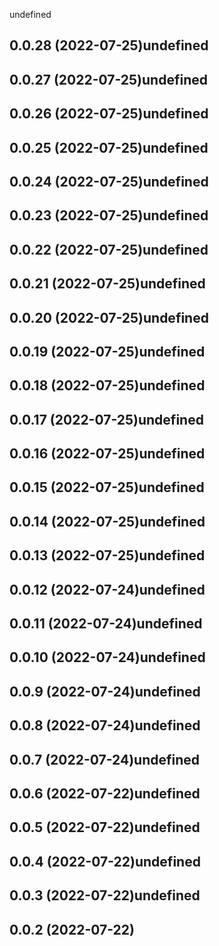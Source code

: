 undefined

## 0.0.28 (2022-07-25)undefined

## 0.0.27 (2022-07-25)undefined

## 0.0.26 (2022-07-25)undefined

## 0.0.25 (2022-07-25)undefined

## 0.0.24 (2022-07-25)undefined

## 0.0.23 (2022-07-25)undefined

## 0.0.22 (2022-07-25)undefined

## 0.0.21 (2022-07-25)undefined

## 0.0.20 (2022-07-25)undefined

## 0.0.19 (2022-07-25)undefined

## 0.0.18 (2022-07-25)undefined

## 0.0.17 (2022-07-25)undefined

## 0.0.16 (2022-07-25)undefined

## 0.0.15 (2022-07-25)undefined

## 0.0.14 (2022-07-25)undefined

## 0.0.13 (2022-07-25)undefined

## 0.0.12 (2022-07-24)undefined

## 0.0.11 (2022-07-24)undefined

## 0.0.10 (2022-07-24)undefined

## 0.0.9 (2022-07-24)undefined

## 0.0.8 (2022-07-24)undefined

## 0.0.7 (2022-07-24)undefined

## 0.0.6 (2022-07-22)undefined

## 0.0.5 (2022-07-22)undefined

## 0.0.4 (2022-07-22)undefined

## 0.0.3 (2022-07-22)undefined

## 0.0.2 (2022-07-22)